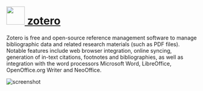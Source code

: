 # [<img src="https://cdn.jsdelivr.net/gh/chocolatey/chocolatey-coreteampackages@53607633ce049d5d75ac668f4408faaeced36bc3/icons/zotero.png" height="48" width="48" /> zotero](https://chocolatey.org/packages/zotero)

Zotero is free and open-source reference management software to manage bibliographic data and related research materials (such as PDF files). Notable features include web browser integration, online syncing, generation of in-text citations, footnotes and bibliographies, as well as integration with the word processors Microsoft Word, LibreOffice, OpenOffice.org Writer and NeoOffice.


![screenshot](https://cdn.rawgit.com/chocolatey/chocolatey-coreteampackages/d1d9f0154e370315e49f245a26a7d23e89a705cc/automatic/zotero/screenshot.png)

